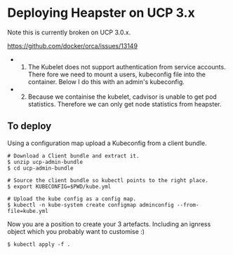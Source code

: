 # Deploying Heapster on UCP 3.x

Note this is currently broken on UCP 3.0.x.

https://github.com/docker/orca/issues/13149

- 1) The Kubelet does not support authentication from service accounts. There
fore we need to mount a users, kubeconfig file into the container. Below I 
do this with an admin's kubeconfig.


- 2) Because we containise the kubelet, cadvisor is unable to get pod 
statistics. Therefore we can only get node statistics from heapster.


## To deploy

Using a configuration map upload a Kubeconfig from a client bundle.

```
# Download a Client bundle and extract it.
$ unzip ucp-admin-bundle
$ cd ucp-admin-bundle

# Source the client bundle so kubectl points to the right place.
$ export KUBECONFIG=$PWD/kube.yml

# Upload the kube config as a config map.
$ kubectl -n kube-system create configmap adminconfig --from-file=kube.yml
```

Now you are a position to create your 3 artefacts. Including an ignress object
which you probably want to customise :)


```
$ kubectl apply -f .
```
